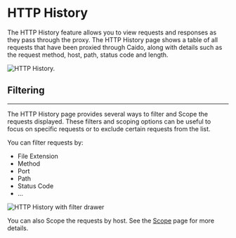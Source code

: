 # HTTP History

The HTTP History feature allows you to view requests and responses as they pass through the proxy. The HTTP History page shows a table of all requests that have been proxied through Caido, along with details such as the request method, host, path, status code and length.

<img alt="HTTP History." src="/_images/intercept.png" no-shadow/>

## Filtering

---

The HTTP History page provides several ways to filter and Scope the requests displayed.
These filters and scoping options can be useful to focus on specific requests or to exclude certain requests from the list.

You can filter requests by:

- File Extension
- Method
- Port
- Path
- Status Code
- ...

<img alt="HTTP History with filter drawer" src="/_images/intercept_with_filter_drawer.png" no-shadow/>

You can also Scope the requests by host. See the [Scope](/features/overview/scope.md) page for more details.
